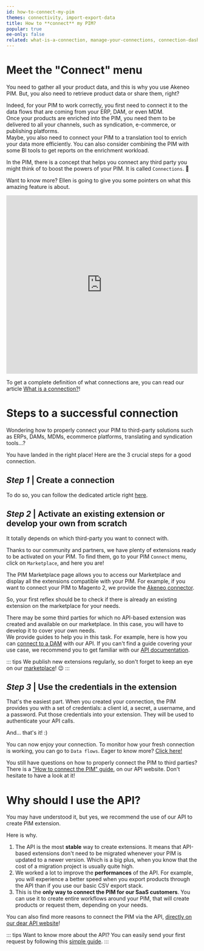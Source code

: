 ```yaml
---
id: how-to-connect-my-pim
themes: connectivity, import-export-data
title: How to **connect** my PIM?
popular: true
ee-only: false
related: what-is-a-connection, manage-your-connections, connection-dashboard, what-is-the-pim-marketplace, what-is-an-event-subscription
---
```


# Meet the "Connect" menu

You need to gather all your product data, and this is why you use Akeneo PIM. But, you also need to retrieve product data or share them, right?

Indeed, for your PIM to work correctly, you first need to connect it to the data flows that are coming from your ERP, DAM, or even MDM.  
Once your products are enriched into the PIM, you need them to be delivered to all your channels, such as syndication, e-commerce, or publishing platforms.  
Maybe, you also need to connect your PIM to a translation tool to enrich your data more efficiently. You can also consider combining the PIM with some BI tools to get reports on the enrichment workload.


In the PIM, there is a concept that helps you connect any third party you might think of to boost the powers of your PIM. It is called `Connections`. :tada:

Want to know more? Ellen is going to give you some pointers on what this amazing feature is about.

<iframe width="100%" height="470" style="margin-right: 0; margin-left: 0;" src="https://www.youtube.com/embed/ado5f4HkTTc" frameborder="0" allow="accelerometer; autoplay; encrypted-media; gyroscope; picture-in-picture" allowfullscreen></iframe>

To get a complete definition of what connections are, you can read our article [What is a connection?](what-is-a-connection.html)!

# Steps to a successful connection

Wondering how to properly connect your PIM to third-party solutions such as ERPs, DAMs, MDMs, ecommerce platforms, translating and syndication tools...?  

You have landed in the right place! Here are the 3 crucial steps for a good connection.

## _Step 1_ | Create a connection
To do so, you can follow the dedicated article right [here](manage-your-connections.html).

## _Step 2_ | Activate an existing extension or develop your own from scratch
It totally depends on which third-party you want to connect with.

Thanks to our community and partners, we have plenty of extensions ready to be activated on your PIM. To find them, go to your PIM `Connect` menu, click on `Marketplace`, and here you are! 

The PIM Marketplace page allows you to access our Marketplace and display all the extensions compatible with your PIM.
For example, if you want to connect your PIM to Magento 2, we provide the [Akeneo connector](https://help.akeneo.com/magento2-connector/index.html).

So, your first reflex should be to check if there is already an existing extension on the marketplace for your needs.

There may be some third parties for which no API-based extension was created and available on our marketplace. In this case, you will have to develop it to cover your own needs.  
We provide guides to help you in this task. For example, here is how you can [connect to a DAM](https://api.akeneo.com/guides/dam-connection/introduction.html) with our API. If you can't find a guide covering your use case, we recommend you to get familiar with our [API documentation](https://api.akeneo.com).

::: tips
We publish new extensions regularly, so don't forget to keep an eye on our [marketplace](https://marketplace.akeneo.com/)! :wink:
:::

## _Step 3_ | Use the credentials in the extension
That's the easiest part. When you created your connection, the PIM provides you with a set of credentials: a client id, a secret, a username, and a password. Put those credentials into your extension. They will be used to authenticate your API calls.

And... that's it! :)

You can now enjoy your connection. To monitor how your fresh connection is working, you can go to `Data flows`. Eager to know more? [Click here!](connection-dashboard.html)

You still have questions on how to properly connect the PIM to third parties? There is a ["How to connect the PIM" guide](https://api.akeneo.com/getting-started/connect-the-pim-4x/welcome.html), on our API website. Don't hesitate to have a look at it! 

# Why should I use the API?

You may have understood it, but yes, we recommend the use of our API to create PIM extension.

Here is why.

1. The API is the most **stable** way to create extensions. It means that API-based extensions don't need to be migrated whenever your PIM is updated to a newer version. Which is a big plus, when you know that the cost of a migration project is usually quite high.
2. We worked a lot to improve the **performances** of the API. For example, you will experience a better speed when you export products through the API than if you use our basic CSV export stack.
3. This is the **only way to connect the PIM for our SaaS customers**. You can use it to create entire workflows around your PIM, that will create products or request them, depending on your needs.

You can also find more reasons to connect the PIM via the API, [directly on our dear API website](https://api.akeneo.com/documentation/introduction.html#why-should-you-use-our-api)!

::: tips
Want to know more about the API? You can easily send your first request by following this [simple guide](https://api.akeneo.com/getting-started/your-first-tutorial-4x/welcome.html).
:::
